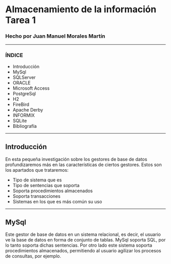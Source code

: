 # Almacenamiento de la información Tarea 1
### Hecho por Juan Manuel Morales Martín

***


### ÍNDICE

* Introducción
* MySql
* SQLServer
* ORACLE
* Microsoft Access
* PostgreSql
* H2
* FireBird
* Apache Derby
* INFORMIX
* SQLite
* Bibliografía

***

## Introducción

En esta pequeña investigación sobre los gestores de base de datos profundizaremos más en las características de ciertos gestores.
Estos son los apartados que trataremos:

* Tipo de sistema que es
* Tipo de sentencias que soporta
* Soporta procedimientos almacenados
* Soporta transacciones
* Sistemas en los que es más común su uso

***

## MySql

Este gestor de base de datos en un sistema relacional, es decir, el usuario ve la base de datos en forma de conjunto de tablas. MySql soporta SQL, por lo tanto soporta dichas sentencias. Por otro lado este sistema soporta procedimientos almacenados, permitiendo al usuario agilizar los procesos de consultas, por ejemplo.

